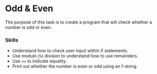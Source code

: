 # Odd & Even
The purpose of this task is to create a program that will check whether a number is odd or even.

### Skills
- Understand how to check user input within if statements.
- Use modulo (`%`) division to understand how to use remainders.
- Use `==` to indicate equality.
- Print out whether the number is even or odd using an f-string.
